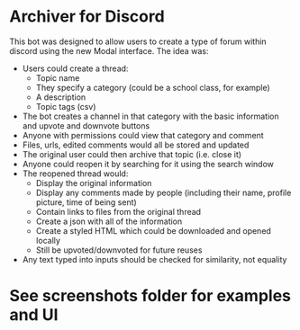 # Archiver for Discord

This bot was designed to allow users to create a type of forum within discord using the new Modal interface. The idea was:
 - Users could create a thread:
   - Topic name
   - They specify a category (could be a school class, for example)
   - A description
   - Topic tags (csv)
 - The bot creates a channel in that category with the basic information and upvote and downvote buttons
 - Anyone with permissions could view that category and comment
 - Files, urls, edited comments would all be stored and updated
 - The original user could then archive that topic (i.e. close it)
 - Anyone could reopen it by searching for it using the search window
 - The reopened thread would:
   - Display the original information
   - Display any comments made by people (including their name, profile picture, time of being sent)
   - Contain links to files from the original thread
   - Create a json with all of the information
   - Create a styled HTML which could be downloaded and opened locally
   - Still be upvoted/downvoted for future reuses
 - Any text typed into inputs should be checked for similarity, not equality

# See screenshots folder for examples and UI

